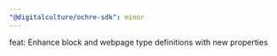 ```yaml
---
"@digitalculture/ochre-sdk": minor
---
```


feat: Enhance block and webpage type definitions with new properties

